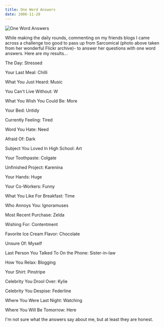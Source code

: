 ```yaml
---
title: One Word Answers
date: 2006-11-28
---
```


![One Word Answers](https://source.unsplash.com/y7GlIdTUOvo/1600x900)

While making the daily rounds, commenting on my friends blogs I came across a challenge too good to pass up from Sarcomical (photo above taken from her wonderful Flickr archive)- to answer her questions with one word answers. Here are my results...

The Day: Stressed

Your Last Meal: Chilli

What You Just Heard: Music

You Can't Live Without: W

What You Wish You Could Be: More

Your Bed: Untidy

Currently Feeling: Tired

Word You Hate: Need

Afraid Of: Dark

Subject You Loved In High School: Art

Your Toothpaste: Colgate

Unfinished Project: Karenina

Your Hands: Huge

Your Co-Workers: Funny

What You Like For Breakfast: Time

Who Annoys You: Ignoramuses

Most Recent Purchase: Zelda

Wishing For: Contentment

Favorite Ice Cream Flavor: Chocolate

Unsure Of: Myself

Last Person You Talked To On the Phone: Sister-in-law

How You Relax: Blogging

Your Shirt: Pinstripe

Celebrity You Drool Over: Kylie

Celebrity You Despise: Federline

Where You Were Last Night: Watching

Where You Will Be Tomorrow: Here

I'm not sure what the answers say about me, but at least they are honest.